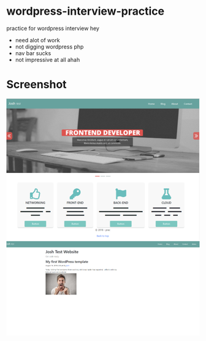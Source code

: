 # wordpress-interview-practice
practice for wordpress interview hey
 - need alot of work
 - not digging wordpress php
 - nav bar sucks
 - not impressive at all ahah

# Screenshot
![screenshots](screenshot.png)
![screenshots](2.PNG)
